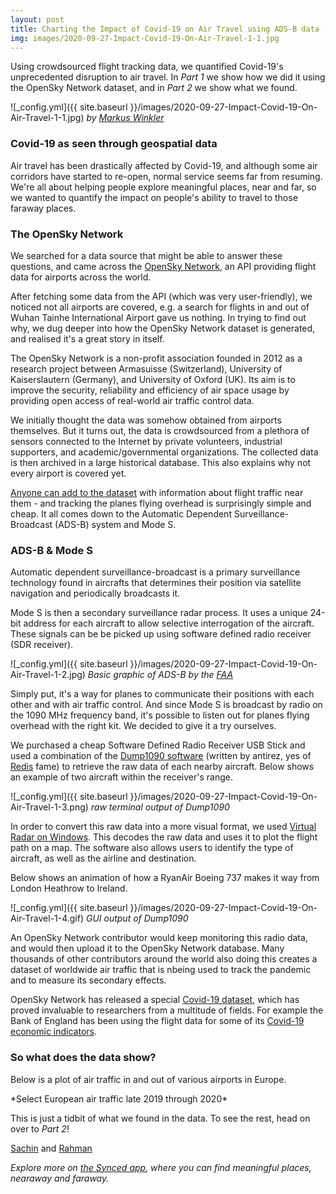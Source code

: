 ```yaml
---
layout: post
title: Charting the Impact of Covid-19 on Air Travel using ADS-B data (Part 1)
img: images/2020-09-27-Impact-Covid-19-On-Air-Travel-1-1.jpg
---
```


Using crowdsourced flight tracking data, we quantified Covid-19's unprecedented disruption to air travel. In *Part 1* we show how we did it using the OpenSky Network dataset, and in *Part 2* we show what we found.

![_config.yml]({{ site.baseurl }}/images/2020-09-27-Impact-Covid-19-On-Air-Travel-1-1.jpg)
*by [Markus Winkler](https://unsplash.com/photos/XGKpAZxUE8o)*

### Covid-19 as seen through geospatial data
Air travel has been drastically affected by Covid-19, and although some air corridors have started to re-open, normal service seems far from resuming. We're all about helping people explore meaningful places, near and far, so we wanted to quantify the impact on people's ability to travel to those faraway places. 


### The OpenSky Network
We searched for a data source that might be able to answer these questions, and came across the [OpenSky Network](https://opensky-network.org/ "OpenSky Network Homepage"), an API providing flight data for airports across the world.

After fetching some data from the API (which was very user-friendly), we noticed not all airports are covered, e.g. a search for flights in and out of Wuhan Tainhe International Airport gave us nothing. In trying to find out why, we dug deeper into how the OpenSky Network dataset is generated, and realised it's a great story in itself.

The OpenSky Network is a non-profit association founded in 2012 as a research project between Armasuisse (Switzerland), University of Kaiserslautern (Germany), and University of Oxford (UK). Its aim is to improve the security, reliability and efficiency of air space usage by providing open access of real-world air traffic control data. 

We initially thought the data was somehow obtained from airports themselves. But it turns out, the data is crowdsourced from a plethora of sensors connected to the Internet by private volunteers, industrial supporters, and academic/governmental organizations. The collected data is then archived in a large historical database. This also explains why not every airport is covered yet.

[Anyone can add to the dataset](https://opensky-network.org/contribute/improve-coverage) with information about flight traffic near them - and tracking the planes flying overhead is surprisingly simple and cheap. It all comes down to the Automatic Dependent Surveillance-Broadcast (ADS-B) system and Mode S.

### ADS-B & Mode S
Automatic dependent surveillance-broadcast is a primary surveillance technology found in aircrafts that determines their position via satellite navigation and periodically broadcasts it. 

Mode S is then a secondary surveillance radar process. It uses a unique 24-bit address for each aircraft to allow selective interrogation of the aircraft. These signals can be be picked up using software defined radio receiver (SDR receiver).

![_config.yml]({{ site.baseurl }}/images/2020-09-27-Impact-Covid-19-On-Air-Travel-1-2.jpg)
*Basic graphic of ADS-B by the [FAA](https://commons.wikimedia.org/wiki/File:FAA_NextGen_ADS-B_implementation.jpg)*

Simply put, it's a way for planes to communicate their positions with each other and with air traffic control. And since Mode S is broadcast by radio on the 1090 MHz frequency band, it's possible to listen out for planes flying overhead with the right kit. We decided to give it a try ourselves.

We purchased a cheap Software Defined Radio Receiver USB Stick and used a combination of the [Dump1090 software](https://github.com/antirez/dump1090) (written by antirez, yes of [Redis](https://redis.io/) fame) to retrieve the raw data of each nearby aircraft. Below shows an example of two aircraft within the receiver's range.

![_config.yml]({{ site.baseurl }}/images/2020-09-27-Impact-Covid-19-On-Air-Travel-1-3.png)
*raw terminal output of Dump1090*

In order to convert this raw data into a more visual format, we used [Virtual Radar on Windows](https://www.virtualradarserver.co.uk/). This decodes the raw data and uses it to plot the flight path on a map. The software also allows users to identify the type of aircraft, as well as the airline and destination. 

Below shows an animation of how a RyanAir Boeing 737 makes it way from London Heathrow to Ireland.

![_config.yml]({{ site.baseurl }}/images/2020-09-27-Impact-Covid-19-On-Air-Travel-1-4.gif)
*GUI output of Dump1090*

An OpenSky Network contributor would keep monitoring this radio data, and would then upload it to the OpenSky Network database. Many thousands of other contributors around the world also doing this creates a dataset of worldwide air traffic that is nbeing used to track the pandemic and to measure its secondary effects.

OpenSky Network has released a special [Covid-19 dataset](https://zenodo.org/record/3901482#.X0aDe5NKjlw), which has proved invaluable to researchers from a multitude of fields. For example the Bank of England has been using the flight data for some of its [Covid-19 economic indicators](https://www.bankofengland.co.uk/report/2020/monetary-policy-report-financial-stability-report-may-2020).

### So what does the data show?
Below is a plot of air traffic in and out of various airports in Europe.

<script src="https://d3js.org/d3.v3.js"></script>
<script src="https://blog.synced.to/datascripts/2020-09-27-Impact-Covid-19-On-Air-Travel-1-1.js"></script>
<style>

.chart-1-container {
font: 10px "Titillium Web", sans-serif;
}


.axis path,
.axis line {
fill: none;
stroke: #000;
shape-rendering: crispEdges;
}

.x.axis path {
display: none;
}

.line {
fill: none;
stroke: steelblue;
stroke-width: 1.5px;
}

.legend rect {
fill:white;
stroke:black;
opacity:0.8;}

</style>

<div class="chart-1-container"></div>
*Select European air traffic late 2019 through 2020*

<script src="https://blog.synced.to/datascripts/2020-09-27-Impact-Covid-19-On-Air-Travel-1-2.js"></script>

This is just a tidbit of what we found in the data. To see the rest, head on over to *Part 2*!





[Sachin](https://www.linkedin.com/in/sachinvasudevan/) and [Rahman](https://www.linkedin.com/in/rahman-zane/)

_Explore more on [the Synced app](http://onelink.to/8ttzr9), where you can find meaningful places, nearaway and faraway._
